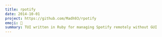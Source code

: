 ```yaml
---
title: rpotify
date: 2014-10-01
project: https://github.com/Madh93/rpotify
emoji: 🎵
summary: TUI written in Ruby for managing Spotify remotely without GUI.
---
```


